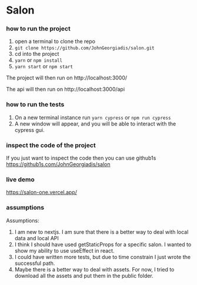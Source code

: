 # Salon

### how to run the project

1. open a terminal to clone the repo
2. `git clone https://github.com/JohnGeorgiadis/salon.git`
3. cd into the project
4. `yarn` or `npm install`
5. `yarn start` or `npm start`

The project will then run on http://localhost:3000/

The api will then run on http://localhost:3000/api

### how to run the tests

1. On a new terminal instance run `yarn cypress` or `npm run cypress`
2. A new window will appear, and you will be able to interact with the cypress gui.

### inspect the code of the project

If you just want to inspect the code then you can use github1s
https://github1s.com/JohnGeorgiadis/salon

### live demo
https://salon-one.vercel.app/

### assumptions

Assumptions:
1. I am new to nextjs. I am sure that there is a better way to deal with local data and local API
2. I think I should have used getStaticProps for a specific salon. I wanted to show my ability to use useEffect in react.
3. I could have written more tests, but due to time constrain I just wrote the successful path.
4. Maybe there is a better way to deal with assets. For now, I tried to download all the assets and put them in the public folder.